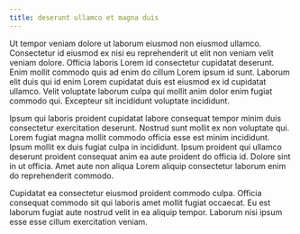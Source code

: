 ```yaml
---
title: deserunt ullamco et magna duis
---
```


Ut tempor veniam dolore ut laborum eiusmod non eiusmod ullamco. Consectetur id eiusmod ex nisi eu reprehenderit ut elit non veniam velit veniam dolore. Officia laboris Lorem id consectetur cupidatat deserunt. Enim mollit commodo quis ad enim do cillum Lorem ipsum id sunt. Laborum elit duis qui id enim Lorem cupidatat duis est eiusmod ex id cupidatat ullamco. Velit voluptate laborum culpa qui mollit anim dolor enim fugiat commodo qui. Excepteur sit incididunt voluptate incididunt.

Ipsum qui laboris proident cupidatat labore consequat tempor minim duis consectetur exercitation deserunt. Nostrud sunt mollit ex non voluptate qui. Lorem fugiat magna mollit commodo officia esse est minim incididunt. Ipsum mollit ex duis fugiat culpa in incididunt. Ipsum proident qui ullamco deserunt proident consequat anim ea aute proident do officia id. Dolore sint in ut officia. Amet aute non aliqua Lorem aliquip consectetur laborum enim do reprehenderit commodo.

Cupidatat ea consectetur eiusmod proident commodo culpa. Officia consequat commodo sit qui laboris amet mollit fugiat occaecat. Eu est laborum fugiat aute nostrud velit in ea aliquip tempor. Laborum nisi ipsum esse esse cillum exercitation veniam.